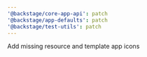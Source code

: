 ```yaml
---
'@backstage/core-app-api': patch
'@backstage/app-defaults': patch
'@backstage/test-utils': patch
---
```


Add missing resource and template app icons
